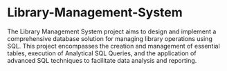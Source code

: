# Library-Management-System
The Library Management System project aims to design and implement a comprehensive database 
solution for managing library operations using SQL. This project encompasses the creation and 
management of essential tables, execution of Analytical SQL Queries, and the application of advanced 
SQL techniques to facilitate data analysis and reporting.
